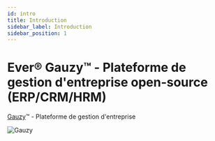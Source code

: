 ```yaml
---
id: intro
title: Introduction
sidebar_label: Introduction
sidebar_position: 1
---
```


# Ever® Gauzy™ - Plateforme de gestion d'entreprise open-source (ERP/CRM/HRM)

[Gauzy](https://gauzy.co)™ - Plateforme de gestion d'entreprise

![Gauzy](/img/overview.png)